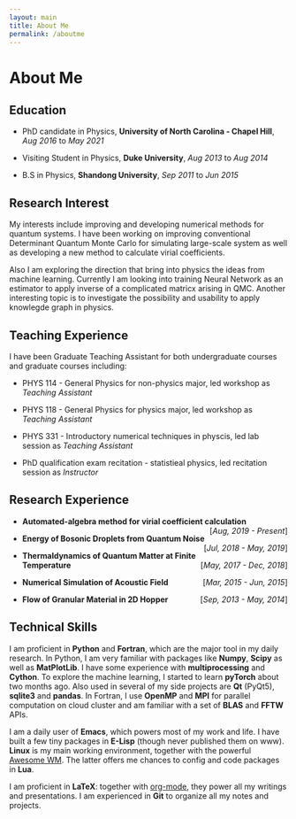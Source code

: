 ```yaml
---
layout: main
title: About Me
permalink: /aboutme
---
```


# About Me

## Education

- PhD candidate in Physics, **University of North Carolina - Chapel Hill**, _Aug 2016_ to _May 2021_ 

- Visiting Student in Physics, **Duke University**, *Aug 2013* to *Aug 2014*

- B.S in Physics, **Shandong University**, *Sep 2011* to *Jun 2015*

## Research Interest

My interests include improving and developing numerical methods for quantum systems. I have been working on improving conventional Determinant Quantum Monte Carlo for simulating large-scale system as well as developing a new method to calculate virial coefficients.

Also I am exploring the direction that bring into physics the ideas from machine learning. Currently I am looking into training Neural Network as an estimator to apply inverse of a complicated matricx arising in QMC. Another interesting topic is to investigate the possibility and usability to apply knowlegde graph in physics.

## Teaching Experience

I have been Graduate Teaching Assistant for both undergraduate courses and graduate courses including:


- PHYS 114 - General Physics for non-physics major, led workshop as *Teaching Assistant*

  <!-- (Fall 2016, Summer 2017) -->

- PHYS 118 - General Physics for physics major, led workshop as *Teaching Assistant*

  <!-- (Spring 2017 - Spring 2018) -->

- PHYS 331 - Introductory numerical techniques in physcis, led lab session as *Teaching Assistant*

  <!-- (Fall 2018) -->

- PhD qualification exam recitation - statistieal physics, led recitation session as *Instructor*

  <!-- (Spring 2019) -->



## Research Experience

- **Automated-algebra method for virial coefficient calculation**
  <span style="float:right;"> [*Aug, 2019 - Present*] </span>

  <!-- Develop a new semi-analytical method to calculate virial coefficients of interacting Fermi system.  -->
  
- **Energy of Bosonic Droplets from Quantum Noise**
  <span style="float:right;"> [*Jul, 2018 - May, 2019*] </span>

- **Thermaldynamics of Quantum Matter at Finite Temperature**
  <span style="float:right;"> [*May, 2017 - Dec, 2018*] </span>

- **Numerical Simulation of Acoustic Field**
  <span style="float:right;"> [*Mar, 2015 - Jun, 2015*] </span>

- **Flow of Granular Material in 2D Hopper**
  <span style="float:right;"> [*Sep, 2013 - May, 2014*] </span>

## Technical Skills

I am proficient in **Python** and **Fortran**, which are the major tool in my daily research.
In Python, I am very familiar with packages like **Numpy**, **Scipy** as well as **MatPlotLib**. I have some experience with **multiprocessing** and **Cython**. To explore the machine learning, I started to learn **pyTorch** about two months ago. Also used in several of my side projects are **Qt** (PyQt5), **sqlite3** and **pandas**.
In Fortran, I use **OpenMP** and **MPI** for parallel computation on cloud cluster and am familiar with a set of **BLAS** and **FFTW** APIs.

I am a daily user of **Emacs**, which powers most of my work and life. I have built a few tiny packages in **E-Lisp** (though never published them on www). **Linux** is my main working environment, together with the powerful [Awesome WM](https://awesomewm.org/). The latter offers me chances to config and code packages in **Lua**.

I am proficient in **LaTeX**: together with [org-mode](https://orgmode.org/), they power all my writings and presentations. I am experienced in **Git** to organize all my notes and projects.

<!-- ## Awards -->
